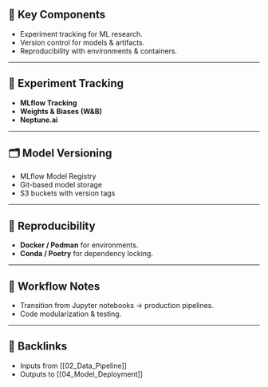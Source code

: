

## 📌 Key Components
- Experiment tracking for ML research.  
- Version control for models & artifacts.  
- Reproducibility with environments & containers.  

---

## 🧪 Experiment Tracking
- **MLflow Tracking**  
- **Weights & Biases (W&B)**  
- **Neptune.ai**  

---

## 🗂️ Model Versioning
- MLflow Model Registry  
- Git-based model storage  
- S3 buckets with version tags  

---

## 🔁 Reproducibility
- **Docker / Podman** for environments.  
- **Conda / Poetry** for dependency locking.  

---

## 📝 Workflow Notes
- Transition from Jupyter notebooks → production pipelines.  
- Code modularization & testing.  

---

## 🔗 Backlinks
- Inputs from [[02_Data_Pipeline]]  
- Outputs to [[04_Model_Deployment]]
